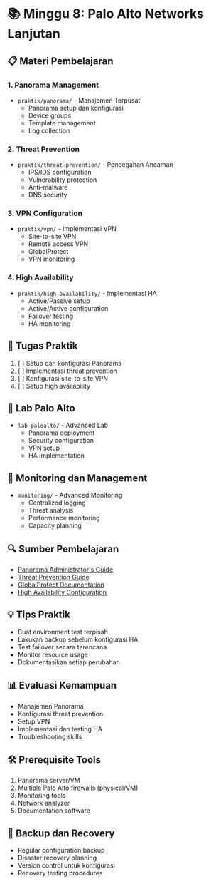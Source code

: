 # 📚 Minggu 8: Palo Alto Networks Lanjutan

## 📋 Materi Pembelajaran

### 1. Panorama Management
- `praktik/panorama/` - Manajemen Terpusat
  - Panorama setup dan konfigurasi
  - Device groups
  - Template management
  - Log collection

### 2. Threat Prevention
- `praktik/threat-prevention/` - Pencegahan Ancaman
  - IPS/IDS configuration
  - Vulnerability protection
  - Anti-malware
  - DNS security

### 3. VPN Configuration
- `praktik/vpn/` - Implementasi VPN
  - Site-to-site VPN
  - Remote access VPN
  - GlobalProtect
  - VPN monitoring

### 4. High Availability
- `praktik/high-availability/` - Implementasi HA
  - Active/Passive setup
  - Active/Active configuration
  - Failover testing
  - HA monitoring

## 🎯 Tugas Praktik
1. [ ] Setup dan konfigurasi Panorama
2. [ ] Implementasi threat prevention
3. [ ] Konfigurasi site-to-site VPN
4. [ ] Setup high availability

## 📝 Lab Palo Alto
- `lab-paloalto/` - Advanced Lab
  - Panorama deployment
  - Security configuration
  - VPN setup
  - HA implementation

## 🔧 Monitoring dan Management
- `monitoring/` - Advanced Monitoring
  - Centralized logging
  - Threat analysis
  - Performance monitoring
  - Capacity planning

## 🔍 Sumber Pembelajaran
- [Panorama Administrator's Guide](https://docs.paloaltonetworks.com/panorama)
- [Threat Prevention Guide](https://docs.paloaltonetworks.com/pan-os/threat-prevention)
- [GlobalProtect Documentation](https://docs.paloaltonetworks.com/globalprotect)
- [High Availability Configuration](https://docs.paloaltonetworks.com/pan-os/high-availability)

## 💡 Tips Praktik
- Buat environment test terpisah
- Lakukan backup sebelum konfigurasi HA
- Test failover secara terencana
- Monitor resource usage
- Dokumentasikan setiap perubahan

## 📊 Evaluasi Kemampuan
- Manajemen Panorama
- Konfigurasi threat prevention
- Setup VPN
- Implementasi dan testing HA
- Troubleshooting skills

## 🛠 Prerequisite Tools
1. Panorama server/VM
2. Multiple Palo Alto firewalls (physical/VM)
3. Monitoring tools
4. Network analyzer
5. Documentation software

## 🔄 Backup dan Recovery
- Regular configuration backup
- Disaster recovery planning
- Version control untuk konfigurasi
- Recovery testing procedures